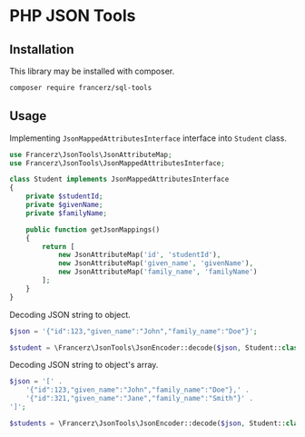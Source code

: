 PHP JSON Tools
=======================================

Installation
---------------------------------------

This library may be installed with composer.

```sh
composer require francerz/sql-tools
```

Usage
---------------------------------------

Implementing `JsonMappedAttributesInterface` interface into `Student` class.

```php
use Francerz\JsonTools\JsonAttributeMap;
use Francerz\JsonTools\JsonMappedAttributesInterface;

class Student implements JsonMappedAttributesInterface
{
    private $studentId;
    private $givenName;
    private $familyName;

    public function getJsonMappings()
    {
        return [
            new JsonAttributeMap('id', 'studentId'),
            new JsonAttributeMap('given_name', 'givenName'),
            new JsonAttributeMap('family_name', 'familyName')
        ];
    }
}
```

Decoding JSON string to object.

```php
$json = '{"id":123,"given_name":"John","family_name":"Doe"}';

$student = \Francerz\JsonTools\JsonEncoder::decode($json, Student::class);
```

Decoding JSON string to object's array.

```php
$json = '[' .
    '{"id":123,"given_name":"John","family_name":"Doe"},' .
    '{"id":321,"given_name":"Jane","family_name":"Smith"}' .
']';

$students = \Francerz\JsonTools\JsonEncoder::decode($json, Student::class);
```
